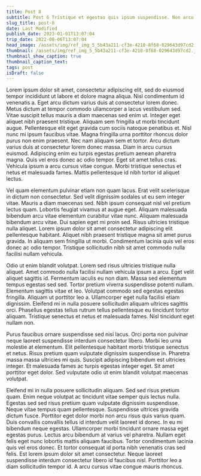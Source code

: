 ```yaml
---
title: Post 8
subtitle: Post 6 Tristique et egestas quis ipsum suspendisse. Non arcu risus quis varius quam quisque id. Ac felis donec et odio pellentesque
slug_title: post-8
date: Last Modified
publish_date: 2023-01-01T13:07:04
trip_date: 2022-08-06T13:07:04
head_image: /assets/img/ref_img_5_5b43a211-cf3e-4210-8f68-029643d97cd2.jpg
thumbnail: /assets/img/ref_img_5_5b43a211-cf3e-4210-8f68-029643d97cd2.jpg
thumbnail_show_caption: true
thumbnail_caption_text:
tags: post
isDraft: false
---
```


Lorem ipsum dolor sit amet, consectetur adipiscing elit, sed do eiusmod tempor incididunt ut labore et dolore magna aliqua. Nisl condimentum id venenatis a. Eget arcu dictum varius duis at consectetur lorem donec. Metus dictum at tempor commodo ullamcorper a lacus vestibulum sed. Vitae suscipit tellus mauris a diam maecenas sed enim ut. Integer eget aliquet nibh praesent tristique. Aliquam sem fringilla ut morbi tincidunt augue. Pellentesque elit eget gravida cum sociis natoque penatibus et. Nisl nunc mi ipsum faucibus vitae. Magna fringilla urna porttitor rhoncus dolor purus non enim praesent. Nec nam aliquam sem et tortor. Arcu dictum varius duis at consectetur lorem donec massa. Diam in arcu cursus euismod. Adipiscing enim eu turpis egestas pretium aenean pharetra magna. Quis vel eros donec ac odio tempor. Eget sit amet tellus cras. Vehicula ipsum a arcu cursus vitae congue. Morbi tristique senectus et netus et malesuada fames. Mattis pellentesque id nibh tortor id aliquet lectus.

Vel quam elementum pulvinar etiam non quam lacus. Erat velit scelerisque in dictum non consectetur. Sed velit dignissim sodales ut eu sem integer vitae. Mauris a diam maecenas sed. Nibh ipsum consequat nisl vel pretium lectus quam. Lobortis feugiat vivamus at augue eget. Aliquam malesuada bibendum arcu vitae elementum curabitur vitae nunc. Aliquam malesuada bibendum arcu vitae. Dui sapien eget mi proin sed. Risus ultricies tristique nulla aliquet. Lorem ipsum dolor sit amet consectetur adipiscing elit pellentesque habitant. Aliquet nibh praesent tristique magna sit amet purus gravida. In aliquam sem fringilla ut morbi. Condimentum lacinia quis vel eros donec ac odio tempor. Tristique sollicitudin nibh sit amet commodo nulla facilisi nullam vehicula.

Odio ut enim blandit volutpat. Lorem sed risus ultricies tristique nulla aliquet. Amet commodo nulla facilisi nullam vehicula ipsum a arcu. Eget velit aliquet sagittis id. Fermentum iaculis eu non diam. Massa sed elementum tempus egestas sed sed. Tortor pretium viverra suspendisse potenti nullam. Elementum sagittis vitae et leo. Volutpat commodo sed egestas egestas fringilla. Aliquam ut porttitor leo a. Ullamcorper eget nulla facilisi etiam dignissim. Eleifend mi in nulla posuere sollicitudin aliquam ultrices sagittis orci. Phasellus egestas tellus rutrum tellus pellentesque eu tincidunt tortor aliquam. Tristique senectus et netus et malesuada fames. Nisl tincidunt eget nullam non.

Purus faucibus ornare suspendisse sed nisi lacus. Orci porta non pulvinar neque laoreet suspendisse interdum consectetur libero. Morbi leo urna molestie at elementum. Elit pellentesque habitant morbi tristique senectus et netus. Risus pretium quam vulputate dignissim suspendisse in. Pharetra massa massa ultricies mi quis. Suscipit adipiscing bibendum est ultricies integer. Et malesuada fames ac turpis egestas integer eget. Sit amet porttitor eget dolor. Sed vulputate odio ut enim blandit volutpat maecenas volutpat.

Eleifend mi in nulla posuere sollicitudin aliquam. Sed sed risus pretium quam. Enim neque volutpat ac tincidunt vitae semper quis lectus nulla. Egestas sed sed risus pretium quam vulputate dignissim suspendisse. Neque vitae tempus quam pellentesque. Suspendisse ultrices gravida dictum fusce. Porttitor eget dolor morbi non arcu risus quis varius quam. Duis convallis convallis tellus id interdum velit laoreet id donec. In eu mi bibendum neque egestas. Ullamcorper morbi tincidunt ornare massa eget egestas purus. Lectus arcu bibendum at varius vel pharetra. Nullam eget felis eget nunc lobortis mattis aliquam faucibus. Tortor condimentum lacinia quis vel eros donec. Et tortor consequat id porta nibh venenatis cras sed felis. Est lorem ipsum dolor sit amet consectetur. Neque laoreet suspendisse interdum consectetur libero id faucibus nisl. Porttitor leo a diam sollicitudin tempor id. A arcu cursus vitae congue mauris rhoncus.